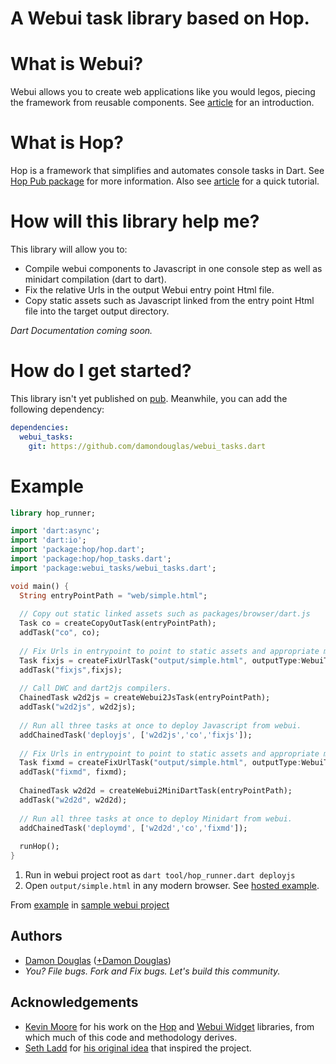 A Webui task library based on Hop.
==================================

# What is Webui?

Webui allows you to create web applications like you would legos, piecing the framework from reusable components.
See [article](http://www.dartlang.org/articles/web-ui/) for an introduction.

# What is Hop?

Hop is a framework that simplifies and automates console tasks in Dart.  See [Hop Pub package](http://pub.dartlang.org/packages/hop) for more information.  Also see [article](https://github.com/kevmoo/bot.dart/wiki/Using-Hop%2C-Part-1%3A-Building-and-Running-Your-First-Hop-Task-Application) for a quick tutorial.

# How will this library help me?

This library will allow you to:
* Compile webui components to Javascript in one console step as well as minidart compilation (dart to dart).
* Fix the relative Urls in the output Webui entry point Html file.
* Copy static assets such as Javascript linked from the entry point Html file into the target output directory.

_Dart Documentation coming soon._

# How do I get started?

This library isn't yet published on [pub](http://http://pub.dartlang.org/).  Meanwhile, you can add the following dependency:

```yaml
dependencies:
  webui_tasks:
    git: https://github.com/damondouglas/webui_tasks.dart
```

# Example

```dart
library hop_runner;

import 'dart:async';
import 'dart:io';
import 'package:hop/hop.dart';
import 'package:hop/hop_tasks.dart';
import 'package:webui_tasks/webui_tasks.dart';

void main() {
  String entryPointPath = "web/simple.html";
  
  // Copy out static linked assets such as packages/browser/dart.js
  Task co = createCopyOutTask(entryPointPath);
  addTask("co", co);
  
  // Fix Urls in entrypoint to point to static assets and appropriate main Javascript file.
  Task fixjs = createFixUrlTask("output/simple.html", outputType:WebuiTargetType.JS);
  addTask("fixjs",fixjs);
  
  // Call DWC and dart2js compilers.
  ChainedTask w2d2js = createWebui2JsTask(entryPointPath);
  addTask("w2d2js", w2d2js);
  
  // Run all three tasks at once to deploy Javascript from webui.
  addChainedTask('deployjs', ['w2d2js','co','fixjs']);
  
  // Fix Urls in entrypoint to point to static assets and appropriate minified main Dart script file.
  Task fixmd = createFixUrlTask("output/simple.html", outputType:WebuiTargetType.MINIDART);
  addTask("fixmd", fixmd);
  
  ChainedTask w2d2d = createWebui2MiniDartTask(entryPointPath);
  addTask("w2d2d", w2d2d);
  
  // Run all three tasks at once to deploy Minidart from webui.
  addChainedTask('deploymd', ['w2d2d','co','fixmd']);
  
  runHop();
}
```

1. Run in webui project root as `dart tool/hop_runner.dart deployjs`
2. Open `output/simple.html` in any modern browser. See [hosted example](https://googledrive.com/host/0B315YrNkj-ZxeEluMlRnX0xOYTQ/simple.html).

From [example](https://github.com/damondouglas/webui_tasks.dart/blob/master/example/simple/tool/hop_runner.dart) in [sample webui project](https://github.com/damondouglas/webui_tasks.dart/tree/master/example/simple)

## Authors
 * [Damon Douglas](https://github.com/damondouglas) ([+Damon Douglas](https://plus.google.com/u/0/108940381045821372455/))
 * _You? File bugs. Fork and Fix bugs. Let's build this community._

## Acknowledgements
* [Kevin Moore](https://github.com/kevmoo) for his work on the [Hop](https://github.com/kevmoo/hop.dart) and [Webui Widget](https://github.com/kevmoo/widget.dart) libraries, from which much of this code and methodology derives.
* [Seth Ladd](https://github.com/sethladd) for [his original idea](https://groups.google.com/a/dartlang.org/d/msg/web-ui/Xvk3BU8NnxI/S13aR6zh3wYJ) that inspired the project.
